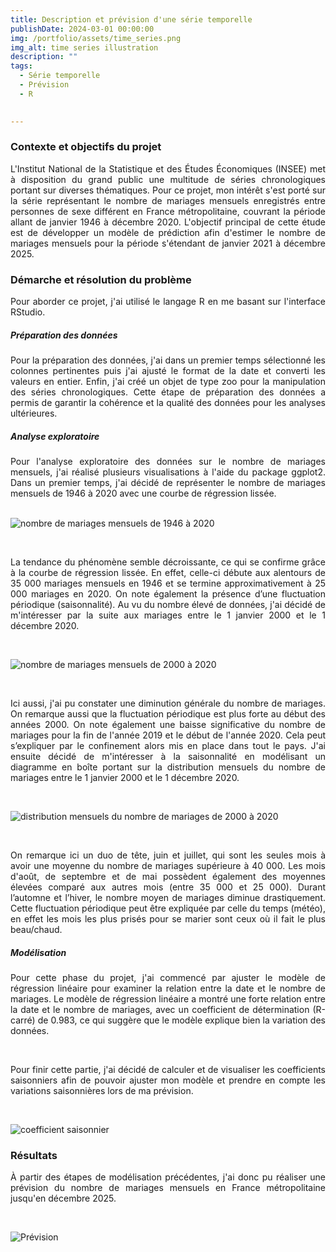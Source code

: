 ```yaml
---
title: Description et prévision d'une série temporelle
publishDate: 2024-03-01 00:00:00
img: /portfolio/assets/time_series.png
img_alt: time series illustration
description: ""
tags:
  - Série temporelle
  - Prévision
  - R
  

---
```

<div style="text-align: justify"> 

### Contexte et objectifs du projet
L'Institut National de la Statistique et des Études Économiques (INSEE) met à disposition du grand public une multitude de séries chronologiques portant sur diverses thématiques. Pour ce projet, mon intérêt s'est porté sur la série représentant le nombre de mariages mensuels enregistrés entre personnes de sexe différent en France métropolitaine, couvrant la période allant de janvier 1946 à décembre 2020. L'objectif principal de cette étude est de développer un modèle de prédiction afin d'estimer le nombre de mariages mensuels pour la période s'étendant de janvier 2021 à décembre 2025.

### Démarche et résolution du problème 
Pour aborder ce projet, j'ai utilisé le langage R en me basant sur l'interface RStudio.

##### Préparation des données
Pour la préparation des données, j'ai dans un premier temps sélectionné les colonnes pertinentes puis j'ai ajusté le format de la date et converti les valeurs en entier. Enfin, j'ai créé un objet de type zoo pour la manipulation des séries chronologiques. Cette étape de préparation des données a permis de garantir la cohérence et la qualité des données pour les analyses ultérieures.

##### Analyse exploratoire
Pour l'analyse exploratoire des données sur le nombre de mariages mensuels, j'ai réalisé plusieurs visualisations à l'aide du package ggplot2. Dans un premier temps, j'ai décidé de représenter le nombre de mariages mensuels de 1946 à 2020 avec une courbe de régression lissée.  
<br>

![nombre de mariages mensuels de 1946 à 2020](/portfolio/assets/mariage_1946.png)

<br>

La tendance du phénomène semble décroissante, ce qui se confirme grâce à la courbe de régression lissée. En effet, celle-ci débute aux alentours de 35 000 mariages mensuels en 1946 et se termine approximativement à 25 000 mariages en 2020. On note également la présence d’une fluctuation périodique (saisonnalité). Au vu du nombre élevé de données, j'ai décidé de m'intéresser par la suite aux mariages entre le 1 janvier 2000 et le 1 décembre 2020.

<br>

![nombre de mariages mensuels de 2000 à 2020](/portfolio/assets/mariage_2000.PNG)

<br>

Ici aussi, j'ai pu constater une diminution générale du nombre de mariages. On remarque aussi que la fluctuation périodique est plus forte au début des années 2000. On note également une baisse significative du nombre de mariages pour la fin de l'année 2019 et le début de l'année 2020. Cela peut s’expliquer par le confinement alors mis en place dans tout le pays. J'ai ensuite décidé de m'intéresser à la saisonnalité en modélisant un diagramme en boîte portant sur la distribution mensuels du nombre de mariages entre le 1 janvier 2000 et le 1 décembre 2020.

<br>

![distribution mensuels du nombre de mariages de 2000 à 2020](/portfolio/assets/boxplot_mariage.png)

<br>

On remarque ici un duo de tête, juin et juillet, qui sont les seules mois à avoir une moyenne du nombre de mariages supérieure à 40 000. Les mois d'août, de septembre et de mai possèdent également des moyennes élevées comparé aux autres mois (entre 35 000 et 25 000). Durant l’automne et l’hiver, le nombre moyen de mariages diminue drastiquement. Cette fluctuation périodique peut être expliquée par celle du temps (météo), en effet les mois les plus prisés pour se marier sont ceux où il fait le plus beau/chaud.

##### Modélisation
Pour cette phase du projet, j'ai commencé par ajuster le modèle de régression linéaire pour examiner la relation entre la date et le nombre de mariages. Le modèle de régression linéaire a montré une forte relation entre la date et le nombre de mariages, avec un coefficient de détermination (R-carré) de 0.983, ce qui suggère que le modèle explique bien la variation des données.

<br>

Pour finir cette partie, j'ai décidé de calculer et de visualiser les coefficients saisonniers afin de pouvoir ajuster mon modèle et prendre en compte les variations saisonnières lors de ma prévision.

<br>

![coefficient saisonnier](/portfolio/assets/coefficient_saisonnier.png)

### Résultats
À partir des étapes de modélisation précédentes, j'ai donc pu réaliser une prévision du nombre de mariages mensuels en France métropolitaine jusqu'en décembre 2025. 

<br>

![Prévision](/portfolio/assets/time_series.png)

</div>